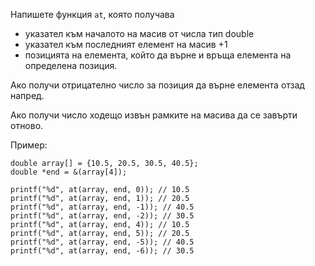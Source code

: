 Напишете функция `at`, която получава
- указател към началото на масив от числа тип double
- указател към последният елемент на масив +1
- позицията на елемента, който да върне
и връща елемента на определена позиция.

Ако получи отрицателно число за позиция да върне елемента отзад напред.

Ако получи число ходещо извън рамките на масива да се завърти отново.

Пример:

```
double array[] = {10.5, 20.5, 30.5, 40.5};
double *end = &(array[4]);

printf("%d", at(array, end, 0)); // 10.5
printf("%d", at(array, end, 1)); // 20.5
printf("%d", at(array, end, -1)); // 40.5
printf("%d", at(array, end, -2)); // 30.5
printf("%d", at(array, end, 4)); // 10.5
printf("%d", at(array, end, 5)); // 20.5
printf("%d", at(array, end, -5)); // 40.5
printf("%d", at(array, end, -6)); // 30.5
```
